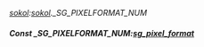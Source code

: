 _[sokol](../../modules/sokol/sokol-module.md):[sokol](../../modules/sokol/sokol-module.md).\_SG\_PIXELFORMAT\_NUM_
##### Const \_SG\_PIXELFORMAT\_NUM:[sg_pixel_format](../../modules/sokol/sokol-sg_pixel_format.md)
